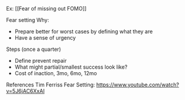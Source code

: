 Ex:
[[Fear of missing out FOMO]]

Fear setting
Why: 
* Prepare better for worst cases by defining what they are
* Have a sense of urgency

Steps (once a quarter)
- Define prevent repair
- What might partial/smallest success look like?
- Cost of inaction, 3mo, 6mo, 12mo

References
Tim Ferriss Fear Setting: https://www.youtube.com/watch?v=5J6jAC6XxAI

